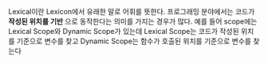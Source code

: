 Lexical이란 Lexicon에서 유래한 말로 어휘를 뜻한다. 프로그래밍 분야에서는 코드가 **작성된 위치를 기반** 으로 동작한다는 의미를 가지는 경우가 많다.
예를 들어 scope에는 Lexical Scope와 Dynamic Scope가 있는데 Lexical Scope는 코드가 작성된 위치를 기준으로 변수를 찾고 Dynamic Scope는 함수가 호출된 위치를 기준으로 변수를 찾는다